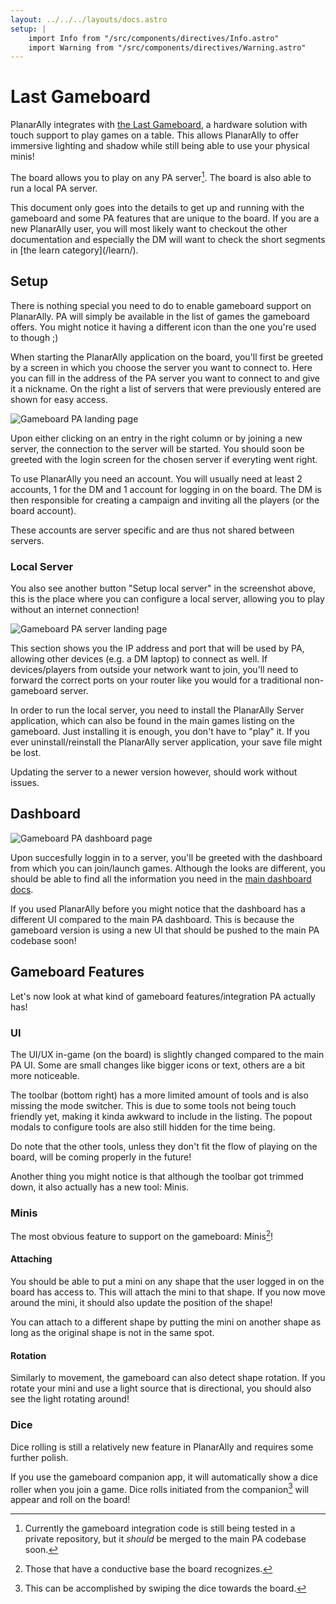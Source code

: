 ```yaml
---
layout: ../../../layouts/docs.astro
setup: |
    import Info from "/src/components/directives/Info.astro"
    import Warning from "/src/components/directives/Warning.astro"
---
```


# Last Gameboard

PlanarAlly integrates with [the Last Gameboard](https://lastgameboard.com/),
a hardware solution with touch support to play games on a table.
This allows PlanarAlly to offer immersive lighting and shadow while still being able to use your physical minis!

The board allows you to play on any PA server[^1].
The board is also able to run a local PA server.

<Info title="New to PlanarAlly?">
This document only goes into the details to get up and running with the gameboard and some PA features that are unique to the board.
If you are a new PlanarAlly user, you will most likely want to checkout the other documentation and especially the DM will want to check the short segments in [the learn category](/learn/).
</Info>

## Setup

There is nothing special you need to do to enable gameboard support on PlanarAlly.
PA will simply be available in the list of games the gameboard offers.
You might notice it having a different icon than the one you're used to though ;)

When starting the PlanarAlly application on the board, you'll first be greeted by a screen in which you choose the server you want to connect to.
Here you can fill in the address of the PA server you want to connect to and give it a nickname.
On the right a list of servers that were previously entered are shown for easy access.

![Gameboard PA landing page](./assets/landing.png "Gameboard PA landing page")

Upon either clicking on an entry in the right column or by joining a new server, the connection to the server will be started.
You should soon be greeted with the login screen for the chosen server if everyting went right.

<Info title="Login accounts">
To use PlanarAlly you need an account. You will usually need at least 2 accounts, 1 for the DM and 1 account for logging in on the board.
The DM is then responsible for creating a campaign and inviting all the players (or the board account).

These accounts are server specific and are thus not shared between servers.
</Info>

### Local Server

You also see another button "Setup local server" in the screenshot above, this is the place where you can configure a local server, allowing you to play without an internet connection!

![Gameboard PA server landing page](./assets/landing-server.png "Gameboard PA server landing page")

This section shows you the IP address and port that will be used by PA, allowing other devices (e.g. a DM laptop) to connect as well.
If devices/players from outside your network want to join, you'll need to forward the correct ports on your router like you would for a traditional non-gameboard server.

<Warning>
In order to run the local server, you need to install the PlanarAlly Server application, which can also be found in the main games listing on the gameboard. Just installing it is enough, you don't have to "play" it.
</Warning>

<Warning title="Save file">
If you ever uninstall/reinstall the PlanarAlly server application, your save file might be lost.

Updating the server to a newer version however, should work without issues.
</Warning>

## Dashboard

![Gameboard PA dashboard page](./assets/dashboard.png "Gameboard PA dashboard page")

Upon succesfully loggin in to a server, you'll be greeted with the dashboard from which you can join/launch games.
Although the looks are different, you should be able to find all the information you need in the [main dashboard docs](/docs/dashboard/).

<Info title="Dashboard looks">
If you used PlanarAlly before you might notice that the dashboard has a different UI compared to the main PA dashboard.
This is because the gameboard version is using a new UI that should be pushed to the main PA codebase soon!
</Info>

## Gameboard Features

Let's now look at what kind of gameboard features/integration PA actually has!

### UI

The UI/UX in-game (on the board) is slightly changed compared to the main PA UI. Some are small changes like bigger icons or text, others are a bit more noticeable.

The toolbar (bottom right) has a more limited amount of tools and is also missing the mode switcher.
This is due to some tools not being touch friendly yet, making it kinda awkward to include in the listing.
The popout modals to configure tools are also still hidden for the time being.

Do note that the other tools, unless they don't fit the flow of playing on the board, will be coming properly in the future!

Another thing you might notice is that although the toolbar got trimmed down, it also actually has a new tool: Minis.

### Minis

The most obvious feature to support on the gameboard: Minis[^2]!

#### Attaching

You should be able to put a mini on any shape that the user logged in on the board has access to. This will attach the mini to that shape.
If you now move around the mini, it should also update the position of the shape!

You can attach to a different shape by putting the mini on another shape as long as the original shape is not in the same spot.

#### Rotation

Similarly to movement, the gameboard can also detect shape rotation. If you rotate your mini and use a light source that is directional, you should also see the light rotating around!



### Dice

<Warning>
Dice rolling is still a relatively new feature in PlanarAlly and requires some further polish.
</Warning>

If you use the gameboard companion app, it will automatically show a dice roller when you join a game. Dice rolls initiated from the companion[^3] will appear and roll on the board!

[^1]: Currently the gameboard integration code is still being tested in a private repository, but it _should_ be merged to the main PA codebase soon.
[^2]: Those that have a conductive base the board recognizes.
[^3]: This can be accomplished by swiping the dice towards the board.